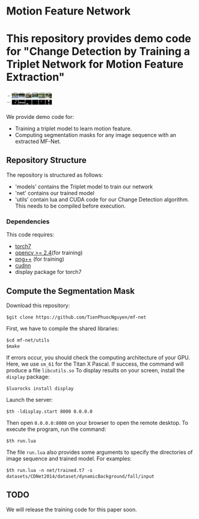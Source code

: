# Motion Feature Network
This repository provides demo code for "Change Detection by Training a Triplet Network for Motion Feature Extraction"
============================================================================================
<img src="sample.png" style="width: 25%;"/>

We provide demo code for:
- Training a triplet model to learn motion feature.
- Computing segmentation masks for any image sequence with an extracted MF-Net.


## Repository Structure

The repository is structured as follows:
- 'models' contains the Triplet model to train our network
- 'net' contains our trained model
- 'utils' contain lua and CUDA code for our Change Detection algorithm. This needs to be compiled before execution.

### Dependencies

This code requires:
- [torch7](https://github.com/torch/torch7)
- [opencv >= 2.4](http://opencv.org/)(for training)
- [png++](http://www.nongnu.org/pngpp/)  (for training)
- [cudnn](https://developer.nvidia.com/cudnn)
- display package for torch7

## Compute the Segmentation Mask
Download this repository:
 ~~~
$git clone https://github.com/TienPhuocNguyen/mf-net
 ~~~
First, we have to compile the shared libraries:
 ~~~
 $cd mf-net/utils
 $make
 ~~~
If errors occur, you should check the computing architecture of your GPU. Here, we use `sm_61` for the Titan X Pascal.
If success, the command will produce a file `libcutils.so`
To display results on your screen, install the `display` package:
 ~~~
 $luarocks install display
 ~~~
Launch the server:
 ~~~
 $th -ldisplay.start 8000 0.0.0.0
 ~~~
Then open `0.0.0.0:8000` on your browser to open the remote desktop.
To execute the program, run the command:
 ~~~
 $th run.lua
 ~~~
The file `run.lua` also provides some arguments to specify the directories of image sequence and trained model. For examples:
 ~~~
 $th run.lua -n net/trained.t7 -s datasets/CDNet2014/dataset/dynamicBackground/fall/input
 ~~~

## TODO
We will release the training code for this paper soon.





